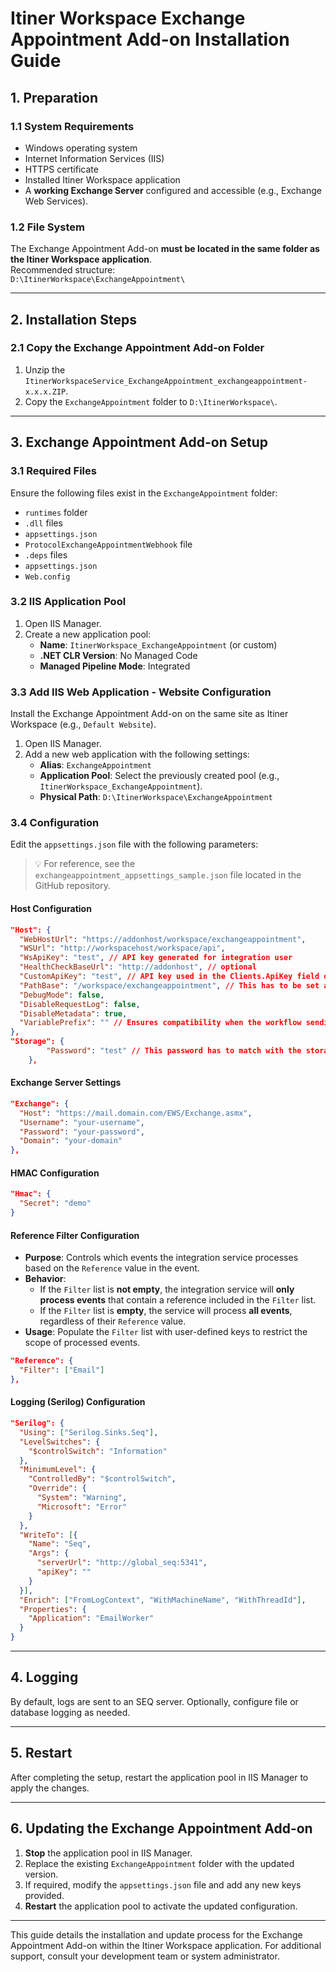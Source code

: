 # Itiner Workspace Exchange Appointment Add-on Installation Guide

## 1. Preparation

### 1.1 System Requirements
- Windows operating system
- Internet Information Services (IIS)
- HTTPS certificate 
- Installed Itiner Workspace application
- A **working Exchange Server** configured and accessible (e.g., Exchange Web Services).

### 1.2 File System
The Exchange Appointment Add-on **must be located in the same folder as the Itiner Workspace application**.  
Recommended structure:  
`D:\ItinerWorkspace\ExchangeAppointment\`

---

## 2. Installation Steps

### 2.1 Copy the Exchange Appointment Add-on Folder
1. Unzip the `ItinerWorkspaceService_ExchangeAppointment_exchangeappointment-x.x.x.ZIP`.
2. Copy the `ExchangeAppointment` folder to `D:\ItinerWorkspace\`.

---

## 3. Exchange Appointment Add-on Setup

### 3.1 Required Files
Ensure the following files exist in the `ExchangeAppointment` folder:
- `runtimes` folder
- `.dll` files
- `appsettings.json`
- `ProtocolExchangeAppointmentWebhook` file
- `.deps` files
- `appsettings.json`
- `Web.config`

### 3.2 IIS Application Pool
1. Open IIS Manager.
2. Create a new application pool:
   - **Name**: `ItinerWorkspace_ExchangeAppointment` (or custom)
   - **.NET CLR Version**: No Managed Code
   - **Managed Pipeline Mode**: Integrated

### 3.3 Add IIS Web Application - Website Configuration
Install the Exchange Appointment Add-on on the same site as Itiner Workspace (e.g., `Default Website`).

1. Open IIS Manager.
2. Add a new web application with the following settings:
   - **Alias**: `ExchangeAppointment`
   - **Application Pool**: Select the previously created pool (e.g., `ItinerWorkspace_ExchangeAppointment`).
   - **Physical Path**: `D:\ItinerWorkspace\ExchangeAppointment`


### 3.4 Configuration
Edit the `appsettings.json` file with the following parameters:
> 💡 For reference, see the `exchangeappointment_appsettings_sample.json` file located in the GitHub repository.


#### Host Configuration
```json
"Host": {
  "WebHostUrl": "https://addonhost/workspace/exchangeappointment",
  "WSUrl": "http://workspacehost/workspace/api",
  "WsApiKey": "test", // API key generated for integration user
  "HealthCheckBaseUrl": "http://addonhost", // optional
  "CustomApiKey": "test", // API key used in the Clients.ApiKey field of the appsettings configuration of Itiner Workspace
  "PathBase": "/workspace/exchangeappointment", // This has to be set according to the path where the addon is installed on IIS
  "DebugMode": false,
  "DisableRequestLog": false,
  "DisableMetadata": true,
  "VariablePrefix": "" // Ensures compatibility when the workflow sending events to the integration service is an embedded workflow and uses prefixed variable names.
},
"Storage": {
        "Password": "test" // This password has to match with the storage.password value in the Workspace appsettings.json
    },
```

#### Exchange Server Settings
```json
"Exchange": {
  "Host": "https://mail.domain.com/EWS/Exchange.asmx",
  "Username": "your-username",
  "Password": "your-password",
  "Domain": "your-domain"
},
```

#### HMAC Configuration
```json
"Hmac": {
  "Secret": "demo"
}
```

#### Reference Filter Configuration
- **Purpose**: Controls which events the integration service processes based on the `Reference` value in the event.
- **Behavior**:
  - If the `Filter` list is **not empty**, the integration service will **only process events** that contain a reference included in the `Filter` list.
  - If the `Filter` list is **empty**, the service will process **all events**, regardless of their `Reference` value.
- **Usage**: Populate the `Filter` list with user-defined keys to restrict the scope of processed events.

```json
"Reference": {
  "Filter": ["Email"]
},
```

#### Logging (Serilog) Configuration
```json
"Serilog": {
  "Using": ["Serilog.Sinks.Seq"],
  "LevelSwitches": {
    "$controlSwitch": "Information"
  },
  "MinimumLevel": {
    "ControlledBy": "$controlSwitch",
    "Override": {
      "System": "Warning",
      "Microsoft": "Error"
    }
  },
  "WriteTo": [{
    "Name": "Seq",
    "Args": {
      "serverUrl": "http://global_seq:5341",
      "apiKey": ""
    }
  }],
  "Enrich": ["FromLogContext", "WithMachineName", "WithThreadId"],
  "Properties": {
    "Application": "EmailWorker"
  }
}
```

---

## 4. Logging
By default, logs are sent to an SEQ server. Optionally, configure file or database logging as needed.

---

## 5. Restart
After completing the setup, restart the application pool in IIS Manager to apply the changes.

---

## 6. Updating the Exchange Appointment Add-on
1. **Stop** the application pool in IIS Manager.
2. Replace the existing `ExchangeAppointment` folder with the updated version.
3. If required, modify the `appsettings.json` file and add any new keys provided.
4. **Restart** the application pool to activate the updated configuration.

---

This guide details the installation and update process for the Exchange Appointment Add-on within the Itiner Workspace application. For additional support, consult your development team or system administrator.
